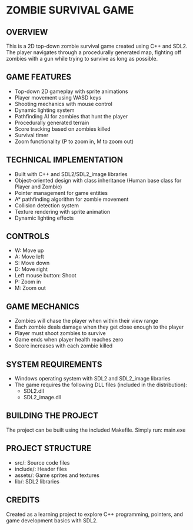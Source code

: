 # ZOMBIE SURVIVAL GAME

## OVERVIEW
This is a 2D top-down zombie survival game created using C++ and SDL2. The player navigates 
through a procedurally generated map, fighting off zombies with a gun while trying to survive 
as long as possible.

## GAME FEATURES
- Top-down 2D gameplay with sprite animations
- Player movement using WASD keys
- Shooting mechanics with mouse control
- Dynamic lighting system
- Pathfinding AI for zombies that hunt the player
- Procedurally generated terrain
- Score tracking based on zombies killed
- Survival timer
- Zoom functionality (P to zoom in, M to zoom out)

## TECHNICAL IMPLEMENTATION
- Built with C++ and SDL2/SDL2_image libraries
- Object-oriented design with class inheritance (Human base class for Player and Zombie)
- Pointer management for game entities
- A* pathfinding algorithm for zombie movement
- Collision detection system
- Texture rendering with sprite animation
- Dynamic lighting effects

## CONTROLS
- W: Move up
- A: Move left
- S: Move down
- D: Move right
- Left mouse button: Shoot
- P: Zoom in
- M: Zoom out

## GAME MECHANICS
- Zombies will chase the player when within their view range
- Each zombie deals damage when they get close enough to the player
- Player must shoot zombies to survive
- Game ends when player health reaches zero
- Score increases with each zombie killed

## SYSTEM REQUIREMENTS
- Windows operating system with SDL2 and SDL2_image libraries
- The game requires the following DLL files (included in the distribution):
  - SDL2.dll
  - SDL2_image.dll

## BUILDING THE PROJECT
The project can be built using the included Makefile. Simply run:
  main.exe

## PROJECT STRUCTURE
- src/: Source code files
- include/: Header files
- assets/: Game sprites and textures
- lib/: SDL2 libraries

## CREDITS
Created as a learning project to explore C++ programming, pointers, and game development 
basics with SDL2.
